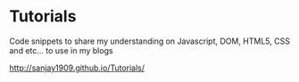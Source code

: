 # Tutorials
Code snippets to share my understanding on Javascript, DOM, HTML5, CSS and etc... to use in my blogs

http://sanjay1909.github.io/Tutorials/
